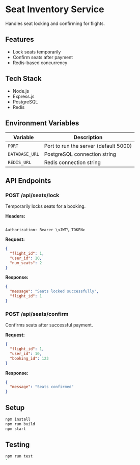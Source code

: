 # Seat Inventory Service

Handles seat locking and confirming for flights.

## Features

- Lock seats temporarily
- Confirm seats after payment
- Redis-based concurrency

## Tech Stack

- Node.js
- Express.js
- PostgreSQL
- Redis

## Environment Variables

| Variable       | Description                          |
|----------------|--------------------------------------|
| `PORT`         | Port to run the server (default 5000)|
| `DATABASE_URL` | PostgreSQL connection string         |
| `REDIS_URL`    | Redis connection string              |

## API Endpoints

### POST /api/seats/lock

Temporarily locks seats for a booking.

**Headers:**
````

Authorization: Bearer \<JWT\_TOKEN>

````

**Request:**
```json
{
  "flight_id": 1,
  "user_id": 10,
  "num_seats": 2
}
````

**Response:**

```json
{
  "message": "Seats locked successfully",
  "flight_id": 1
}
```

### POST /api/seats/confirm

Confirms seats after successful payment.

**Request:**

```json
{
  "flight_id": 1,
  "user_id": 10,
  "booking_id": 123
}
```

**Response:**

```json
{
  "message": "Seats confirmed"
}
```

## Setup

```bash
npm install
npm run build
npm start
```

## Testing

```bash
npm run test
`